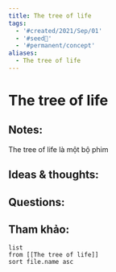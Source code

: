 ```yaml
---
title: The tree of life
tags:
  - '#created/2021/Sep/01'
  - '#seed🥜'
  - '#permanent/concept'
aliases:
  - The tree of life
---
```

# The tree of life

## Notes:
The tree of life là một bộ phim

## Ideas & thoughts:

## Questions:


## Tham khảo:
```dataview
list
from [[The tree of life]]
sort file.name asc
```